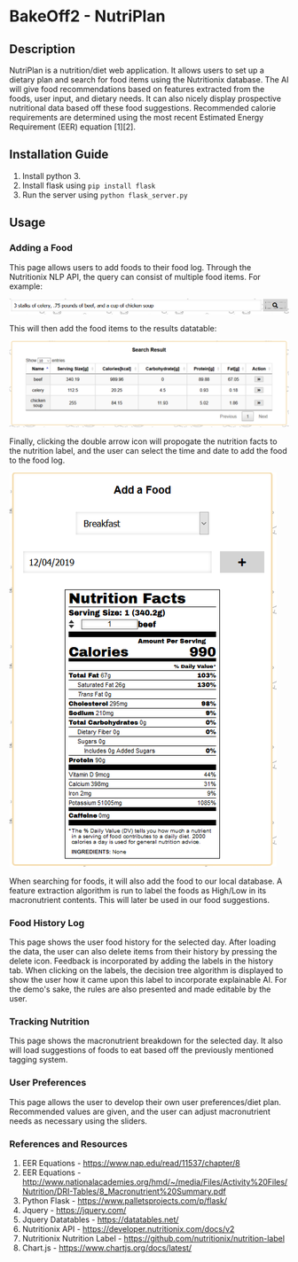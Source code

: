 # BakeOff2 - NutriPlan

## Description
NutriPlan is a nutrition/diet web application. It allows users to set up a dietary plan and search for food items using the Nutritionix database. The AI will give food recommendations based on features extracted from the foods, user input, and dietary needs. It can also nicely display prospective nutritional data based off these food suggestions. Recommended calorie requirements are determined using the most recent Estimated Energy Requirement (EER) equation [1][2]. 

## Installation Guide
1. Install python 3.
2. Install flask using `pip install flask`
3. Run the server using `python flask_server.py`

## Usage

### Adding a Food
This page allows users to add foods to their food log. Through the Nutritionix NLP API, the query can consist of multiple food items. For example: 

![Search 1](/pictures/index_search.PNG)

This will then add the food items to the results datatable:

![Search 2](/pictures/index_search2.PNG)

Finally, clicking the double arrow icon will propogate the nutrition facts to the nutrition label, and the user can select the time and date to add the food to the food log.

![Search 3](/pictures/index_search3.PNG)

When searching for foods, it will also add the food to our local database. A feature extraction algorithm is run to label the foods as High/Low in its macronutrient contents. This will later be used in our food suggestions.

### Food History Log
This page shows the user food history for the selected day. After loading the data, the user can also delete items from their history by pressing the delete icon. Feedback is incorporated by adding the labels in the history tab. When clicking on the labels, the decision tree algorithm is displayed to show the user how it came upon this label to incorporate explainable AI. For the demo's sake, the rules are also presented and made editable by the user.

### Tracking Nutrition
This page shows the macronutrient breakdown for the selected day. It also will load suggestions of foods to eat based off the previously mentioned tagging system.

### User Preferences
This page allows the user to develop their own user preferences/diet plan. Recommended values are given, and the user can adjust macronutrient needs as necessary using the sliders.

### References and Resources
1. EER Equations - https://www.nap.edu/read/11537/chapter/8
2. EER Equations - http://www.nationalacademies.org/hmd/~/media/Files/Activity%20Files/Nutrition/DRI-Tables/8_Macronutrient%20Summary.pdf
3. Python Flask - https://www.palletsprojects.com/p/flask/
4. Jquery - https://jquery.com/
5. Jquery Datatables - https://datatables.net/
6. Nutritionix API - https://developer.nutritionix.com/docs/v2
7. Nutritionix Nutrition Label - https://github.com/nutritionix/nutrition-label
8. Chart.js - https://www.chartjs.org/docs/latest/
